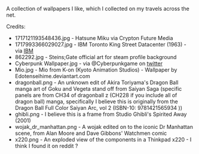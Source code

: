A collection of wallpapers I like, which I collected on my travels across the net.

Credits:
- 1717121193548436.jpg - Hatsune Miku via Crypton Future Media
- 1717993366029027.jpg - IBM Toronto King Street Datacenter (1963) - via [IBM](https://x.com/IBM/status/474635591758647296)
- 862292.jpg - Steins;Gate official art for steam profile background
- Cyberpunk Wallpaper.jpg - via @Cyberpunkgame on [twitter](https://x.com/CyberpunkGame/status/1700117255801991274)
- Mio.jpg - Mio from K-on (Kyoto Animation Studios) - Wallpaper by Edotenseihime.deviantart.com
- dragonball.png - An unknown edit of Akira Toriyama's Dragon Ball manga art of Goku and Vegeta stand off from Saiyan Saga (specific panels are from CH34 of dragonball z (CH228 if you include all of dragon ball) manga, specifically I believe this is originally from the Dragon Ball Full Color Saiyan Arc, vol 2 (ISBN-10:  9781421565934 ))
- ghibli.png - I believe this is a frame from Studio Ghibli's Spirited Away (2001)
- wojak_dr_manhattan.png - A wojak edited on to the iconic Dr Manhattan scene, from Alan Moore and Dave Gibbons' Watchmen comic
- x220.png - An exploded view of the components in a Thinkpad x220 - I think I found it on reddit ?
